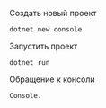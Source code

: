 Создать новый проект
```
dotnet new console
```

Запустить проект 
```
dotnet run
```

Обращение к консоли
```
Console.
```
